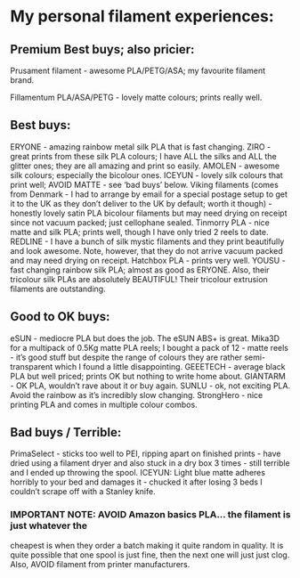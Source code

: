 # My personal filament experiences:

## Premium Best buys; also pricier:

Prusament filament - awesome PLA/PETG/ASA; my favourite filament brand.

Fillamentum PLA/ASA/PETG - lovely matte colours; prints really well.

## Best buys:

ERYONE - amazing rainbow metal silk PLA that is fast changing.
ZIRO - great prints from these silk PLA colours; I have ALL the silks and 
ALL the glitter ones; they are all amazing and print so easily.
AMOLEN - awesome silk colours; especially the bicolour ones.
ICEYUN - lovely silk colours that print well; AVOID MATTE - see ‘bad buys’ 
below.
Viking filaments (comes from Denmark - I had to arrange by email for a 
special postage setup to get it to the UK as they don’t deliver to the UK 
by default; worth it though) - honestly lovely satin PLA bicolour 
filaments but may need drying on receipt since not vacuum packed; just 
cellophane sealed.
Tinmorry PLA - nice matte and silk PLA; prints well, though I have only 
tried 2 reels to date.
REDLINE - I have a bunch of silk mystic filaments and they print 
beautifully and look awesome.  Note, however, that they do not arrive 
vacuum packed and may need drying on receipt.
Hatchbox PLA - prints very well.
YOUSU - fast changing rainbow silk PLA; almost as good as ERYONE.  Also, 
their tricolour silk PLAs are absolutely BEAUTIFUL!  Their tricolour extrusion
filaments are outstanding.

## Good to OK buys:

eSUN - mediocre PLA but does the job.  The eSUN ABS+ is great.
Mika3D for a multipack of 0.5Kg matte PLA reels; I bought a pack of 12 - 
matte reels - it’s good stuff but despite the range of colours they are 
rather semi-transparent which I found a little disappointing.
GEEETECH - average black PLA but well priced; prints OK but nothing to 
write home about.
GIANTARM - OK PLA, wouldn’t rave about it or buy again.
SUNLU - ok, not exciting PLA. Avoid the rainbow as it’s incredibly slow 
changing.
StrongHero - nice printing PLA and comes in multiple colour combos.

## Bad buys / Terrible:

PrimaSelect - sticks too well to PEI, ripping apart on finished prints - 
have dried using a filament dryer and also stuck in a dry box 3 times - 
still terrible and I ended up throwing the spool.
ICEYUN: Light blue matte adheres horribly to your bed and damages it - 
chucked it after losing 3 beds I couldn’t scrape off with a Stanley knife.

### IMPORTANT NOTE: AVOID Amazon basics PLA… the filament is just whatever the 
cheapest is when they order a batch making it quite random in quality. It 
is quite possible that one spool is just fine, then the next one will just 
just clog.  Also, AVOID filament from printer manufacturers.

